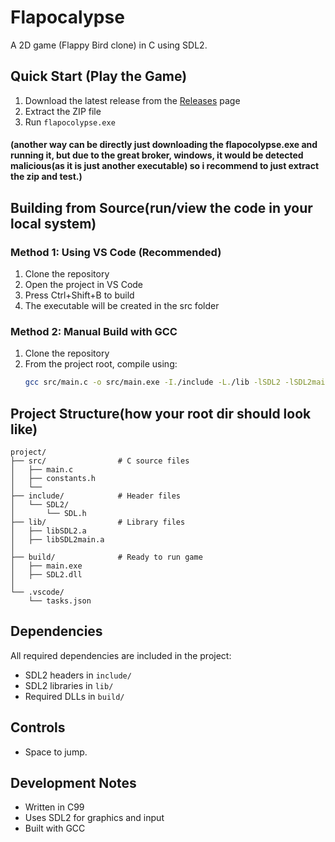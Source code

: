 # Flapocalypse

A 2D game (Flappy Bird clone) in C using SDL2.

## Quick Start (Play the Game)

1. Download the latest release from the [Releases](https://github.com/berzz26/SDL_C/releases) page
2. Extract the ZIP file
3. Run `flapocolypse.exe`
####  (another way can be directly just downloading the flapocolypse.exe and running it, but due to the great broker, windows, it would be detected malicious(as it is just another executable) so i recommend to   just extract the zip and test.) 
       


## Building from Source(run/view the code in your local system)

### Method 1: Using VS Code (Recommended)
1. Clone the repository
2. Open the project in VS Code
3. Press Ctrl+Shift+B to build
4. The executable will be created in the src folder

### Method 2: Manual Build with GCC
1. Clone the repository
2. From the project root, compile using:
   ```bash
   gcc src/main.c -o src/main.exe -I./include -L./lib -lSDL2 -lSDL2main -mwindows
   ```

## Project Structure(how your root dir should look like)
```
project/
├── src/                # C source files
│   ├── main.c
│   ├── constants.h
│   └── 
├── include/            # Header files
│   └── SDL2/
│       └── SDL.h
├── lib/                # Library files
│   ├── libSDL2.a
│   ├── libSDL2main.a
│   
├── build/              # Ready to run game
│   ├── main.exe
│   ├── SDL2.dll
│   
└── .vscode/
    └── tasks.json
```

## Dependencies
All required dependencies are included in the project:
- SDL2 headers in `include/`
- SDL2 libraries in `lib/`
- Required DLLs in `build/`

## Controls
- Space to jump.


## Development Notes
- Written in C99
- Uses SDL2 for graphics and input
- Built with GCC


